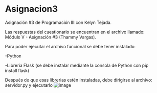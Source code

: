 # Asignacion3
Asignación #3 de Programación III con Kelyn Tejada.

Las respuestas del cuestionario se encuentran en el archivo llamado: Módulo V - Asignación #3 (Thammy Vargas).

Para poder ejecutar el archivo funcional se debe tener instalado:

-Python

-Libreria Flask (se debe instalar mediante la consola de Python con pip install flask)

Después de que esas librerias estén instaladas, debe dirigirse al archivo: servidor.py y ejecutarlo
![image](https://user-images.githubusercontent.com/107286057/229257187-013c0b1e-632a-4891-a6ed-21d5840a8b3f.png)

